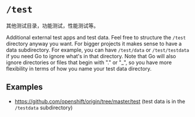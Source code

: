 # `/test`

其他测试目录，功能测试，性能测试等。

Additional external test apps and test data. Feel free to structure the `/test` directory anyway you want. For bigger projects it makes sense to have a data subdirectory. For example, you can have `/test/data` or `/test/testdata` if you need Go to ignore what's in that directory. Note that Go will also ignore directories or files that begin with "." or "_", so you have more flexibility in terms of how you name your test data directory.

## Examples

- <https://github.com/openshift/origin/tree/master/test> (test data is in the `/testdata` subdirectory)
